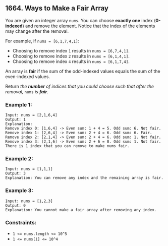 ## 1664. Ways to Make a Fair Array

You are given an integer array ```nums```. You can choose **exactly one** index (**0-indexed**) and remove the element. Notice that the index of the elements may change after the removal.

For example, if ```nums = [6,1,7,4,1]```:

* Choosing to remove index ```1``` results in ```nums = [6,7,4,1]```.
* Choosing to remove index ```2``` results in ```nums = [6,1,4,1]```.
* Choosing to remove index ```4``` results in ```nums = [6,1,7,4]```.

An array is **fair** if the sum of the odd-indexed values equals the sum of the even-indexed values.

Return *the **number** of indices that you could choose such that after the removal,* ```nums``` *is **fair**.*

### Example 1:
```
Input: nums = [2,1,6,4]
Output: 1
Explanation:
Remove index 0: [1,6,4] -> Even sum: 1 + 4 = 5. Odd sum: 6. Not fair.
Remove index 1: [2,6,4] -> Even sum: 2 + 4 = 6. Odd sum: 6. Fair.
Remove index 2: [2,1,4] -> Even sum: 2 + 4 = 6. Odd sum: 1. Not fair.
Remove index 3: [2,1,6] -> Even sum: 2 + 6 = 8. Odd sum: 1. Not fair.
There is 1 index that you can remove to make nums fair.
```
### Example 2:
```
Input: nums = [1,1,1]
Output: 3
Explanation: You can remove any index and the remaining array is fair.
```
### Example 3:
```
Input: nums = [1,2,3]
Output: 0
Explanation: You cannot make a fair array after removing any index.
```

### Constraints:

* ```1 <= nums.length <= 10^5```
* ```1 <= nums[i] <= 10^4```
